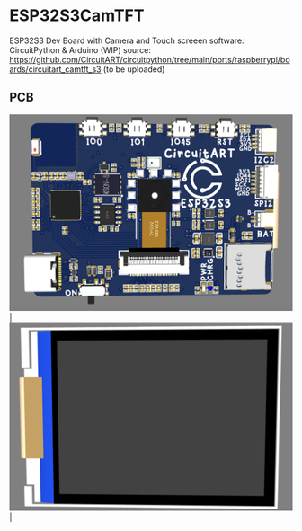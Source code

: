 # ESP32S3CamTFT
ESP32S3 Dev Board with Camera and Touch screeen
software: CircuitPython & Arduino (WIP)
source: https://github.com/CircuitART/circuitpython/tree/main/ports/raspberrypi/boards/circuitart_camtft_s3 (to be uploaded)

PCB 
--
![front](/IMG/front.png)|
![back](/IMG/back.png)|
